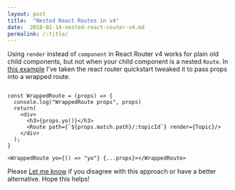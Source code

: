 ```yaml
---
layout: post
title:  "Nested React Routes in v4"
date:  2018-01-14-nested-react-router-v4.md
permalink: /:title/
---
```


Using `render` instead of `component` in React Router v4 works for plain old child components, but not when your child component is a nested `Route`. In [this example](https://github.com/seanhelvey/react-router-quickstart-nested-routes/) I've taken the react router quickstart tweaked it to pass props into a wrapped route.

```

const WrappedRoute = (props) => {
  console.log("WrappedRoute props", props)
  return(
    <div>
      <h3>{props.yo()}</h3>
      <Route path={`${props.match.path}/:topicId`} render={Topic}/>
    </div>
  );
}

<WrappedRoute yo={() => "yo"} {...props}></WrappedRoute>

```

Please [Let me know](https://twitter.com/seanhelvey) if you disagree with this approach or have a better alternative. Hope this helps!
